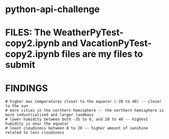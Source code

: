 # python-api-challenge

# FILES:  The WeatherPyTest-copy2.ipynb and VacationPyTest-copy2.ipynb files are my files to submit

# FINDINGS
    # higher max temperatures closer to the equator (-20 to 40) -- closer to the sun
    # more cities in the northern hemisphere -- the northern hemisphere is more industrialized and larger landmass
    # lower humidity between both -35 to 0, and 20 to 40 -- highest humidity is near the equator
    # least cloudiness between 0 to 20 -- higher amount of sunshine related to less cloudiness
    
